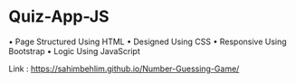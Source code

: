 # Quiz-App-JS
• Page Structured Using HTML 
• Designed Using CSS 
• Responsive Using Bootstrap 
• Logic Using JavaScript

Link : https://sahimbehlim.github.io/Number-Guessing-Game/
